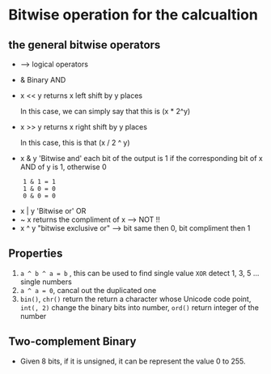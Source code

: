 # Bitwise operation for the calcualtion

## the general bitwise operators 

* --> logical operators

* & Binary AND 

* x << y returns x left shift by y places 

    In this case, we can simply say that this is (x * 2^y) 

* x >> y returns x right shift by y places

    In this case, this is that (x / 2 ^ y)

* x & y 'Bitwise and' each bit of the output is 1 if the corresponding bit of x AND of y is 1, otherwise 0


```
    1 & 1 = 1
    1 & 0 = 0
    0 & 0 = 0
```

* x | y 'Bitwise or' OR
* ~ x returns the compliment of x --> NOT !! 
* x ^ y "bitwise exclusive or" --> bit same then 0, bit compliment then 1


## Properties
1. `a ^ b ^ a = b` , this can be used to find single value  `XOR` detect 1, 3, 5 ... single numbers
2. `a ^ a = 0`, cancal out the duplicated one
3. `bin()`,  `chr()` return the return a character whose Unicode code point, `int(, 2)` change the binary bits into number,  `ord()` return integer of the number

## Two-complement Binary
* Given 8 bits, if it is unsigned, it can be represent the value 0 to 255. 